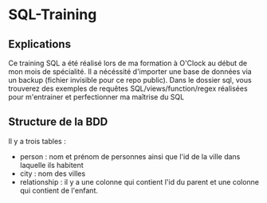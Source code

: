 # SQL-Training

## Explications

Ce training SQL a été réalisé lors de ma formation à O'Clock au début de mon mois de spécialité. Il a nécéssité d'importer une base de données via un backup (fichier invisible pour ce repo public). Dans le dossier sql, vous trouverez des exemples de requêtes SQL/views/function/regex réalisées pour m'entrainer et perfectionner ma maîtrise du SQL

## Structure de la BDD

Il y a trois tables :

- person : nom et prénom de personnes ainsi que l'id de la ville dans laquelle ils habitent
- city : nom des villes
- relationship : il y a une colonne qui contient l'id du parent et une colonne qui contient de l'enfant.
